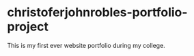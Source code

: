 # christoferjohnrobles-portfolio-project
This is my first ever website portfolio during my college. 
